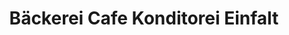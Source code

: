 ---
title: "Bäckerei Cafe Konditorei Einfalt"
url: /langschlag/baeckerei-cafe-konditorei-einfalt/
shop: Konditorei
---